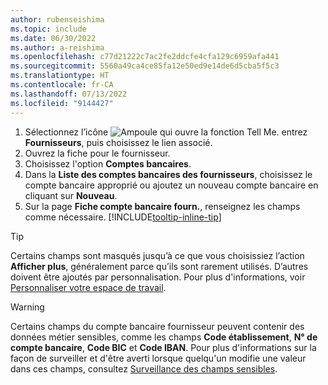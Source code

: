 ```yaml
---
author: rubenseishima
ms.topic: include
ms.date: 06/30/2022
ms.author: a-reishima
ms.openlocfilehash: c77d21222c7ac2fe2ddcfe4cfa129c6959afa441
ms.sourcegitcommit: 5560a49ca4ce85fa12e50ed9e14de6d5cba5f5c3
ms.translationtype: HT
ms.contentlocale: fr-CA
ms.lasthandoff: 07/13/2022
ms.locfileid: "9144427"
---
```

1. Sélectionnez l’icône ![Ampoule qui ouvre la fonction Tell Me.](../media/ui-search/search_small.png "Dites-moi ce que vous voulez faire") entrez **Fournisseurs**, puis choisissez le lien associé.
2. Ouvrez la fiche pour le fournisseur.
3. Choisissez l'option **Comptes bancaires**.
4. Dans la **Liste des comptes bancaires des fournisseurs**, choisissez le compte bancaire approprié ou ajoutez un nouveau compte bancaire en cliquant sur **Nouveau**.
5. Sur la page **Fiche compte bancaire fourn.**, renseignez les champs comme nécessaire. [!INCLUDE[tooltip-inline-tip](../includes/tooltip-inline-tip_md.md)]

> [!TIP]
> Certains champs sont masqués jusqu’à ce que vous choisissiez l’action **Afficher plus**, généralement parce qu’ils sont rarement utilisés. D’autres doivent être ajoutés par personnalisation. Pour plus d'informations, voir [Personnaliser votre espace de travail](../ui-personalization-user.md).

> [!WARNING]
> Certains champs du compte bancaire fournisseur peuvent contenir des données métier sensibles, comme les champs **Code établissement**, **N° de compte bancaire**, **Code BIC** et **Code IBAN**. Pour plus d'informations sur la façon de surveiller et d'être averti lorsque quelqu'un modifie une valeur dans ces champs, consultez [Surveillance des champs sensibles](../across-log-changes.md#monitoring-sensitive-fields).
